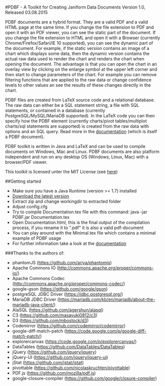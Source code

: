 #PDBF - A Toolkit for Creating Janiform Data Documents
Version 1.0, Released 03.08.2015

PDBF documents are a hybrid format. They are a valid PDF and a valid HTML page at the same time. 
If you change the file extension to PDF and open it with an PDF viewer, you can see the static part of the document. If you change the file extension to HTML and open it with a Browser (currently Chrome/Firefox/Safari/IE 10 supported), you can see the dynamic part of the document. For example, if the static version contains an image of a chart which displays some data, then the dynamic version contains the actual raw data used to render the chart and renders the chart when opening the document. The advantage is that you can open the chart in an overlay view by clicking on the enlarge symbol at the upper left corner and then start to change parameters of the chart. For example you can remove filtering functions that are applied to the raw data or change confidence levels to other values an see the results of these changes directly in the chart. 

PDBF files are created from LaTeX source code and a relational database. The raw data can either be a SQL statement string, a file with SQL statements, or contained in a database (currently PostgreSQL/MySQL/MariaDB supported). In the LaTeX code you can then specify how the PDBF element (currently charts/pivot tables/multiplot charts/sql statements are supported) is created from the raw data with options and an SQL query. Read more in the [documentation](http://uds-datalab.github.io/PDBF/) (which is itself a PDBF document).

PDBF toolkit is written in Java and LaTeX and can be used to compile documents on Windows, Mac and Linux. PDBF documents are also platform independent and run on any desktop OS (Windows, Linux, Mac) with a browser/PDF viewer.

This toolkit is licensed unter the MIT License (see [here](https://github.com/uds-datalab/PDBF/blob/gh-pages/LICENSE.md))

##Getting started
* Make sure you have a Java Runtime (version >= 1.7) installed
* [Download the latest version](https://github.com/uds-datalab/PDBF/archive/gh-pages.zip)
* Extract zip and change workingdir to extracted folder
* Adjust config.cfg
* Try to compile Documentation.tex file with this command: java -jar PDBF.jar Documentation.tex
* Open Documentation.html, this is the final output of the compilation process, if you rename it to ".pdf" it is also a valid pdf-document
* You can play around with the Minimal.tex file which contains a minimal example of PDBF usage
* For further information take a look at the [documentation](http://uds-datalab.github.io/PDBF/)

###Thanks to the authors of:
* phantomJS (https://github.com/ariya/phantomjs)
* Apache Commons IO (http://commons.apache.org/proper/commons-io/)
* Apache Commons Codec (http://commons.apache.org/proper/commons-codec/)
* google-gson (https://github.com/google/gson)
* postgreSQL JDBC Driver (https://jdbc.postgresql.org/)
* MariaDB JDBC Driver (https://mariadb.com/kb/en/mariadb/about-the-mariadb-java-client/)
* AlaSQL (https://github.com/agershun/alasql)
* C3 (https://github.com/masayuki0812/c3)
* D3 (https://github.com/mbostock/d3)
* Codemirror (https://github.com/codemirror/codemirror)
* google-diff-match-patch (https://code.google.com/p/google-diff-match-patch/)
* explorercanvas (https://code.google.com/p/explorercanvas/)
* DataTables (https://github.com/DataTables/DataTables)
* jQuery (https://github.com/jquery/jquery)
* jQuery-UI (https://github.com/jquery/jquery-ui)
* jStat (https://github.com/jstat/jstat)
* pivottable (https://github.com/nicolaskruchten/pivottable)
* PDF.js (https://github.com/mozilla/pdf.js)
* google-closure-compiler (https://github.com/google/closure-compiler)

